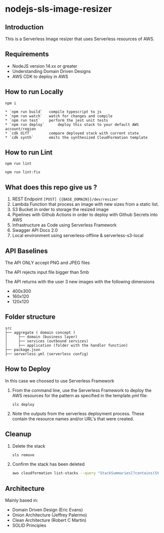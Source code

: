 # nodejs-sls-image-resizer



## Introduction


This is a Serverless Image resizer that uses Serverless resources of AWS.

## Requirements

- NodeJS version 14.xx or greater
- Understanding Domain Driven Designs
- AWS CDK to deploy in AWS

## How to run Locally

```
npm i

* `npm run build`   compile typescript to js
* `npm run watch`   watch for changes and compile
* `npm run test`    perform the jest unit tests
* `npm run deploy`      deploy this stack to your default AWS account/region
* `cdk diff`        compare deployed stack with current state
* `cdk synth`       emits the synthesized CloudFormation template

```

## How to run Lint


 ```
npm run lint

npm run lint:fix
```


## What does this repo give us ?


1. REST Endpoint `[POST] {{BASE_DOMAIN}}/dev/resizer`
2. Lambda Function that process an image with new sizes from a static list.
3. S3 Bucket in order to storage the resized image
4. Pipelines with Github Actions in order to deploy with Github Secrets into AWS
5. Infrastructure as Code using Serverless Framework
6. Swagger API Docs 2.0
7. Local environment using serverless-offline & serverless-s3-local

## API Baselines

The API ONLY accept PNG and JPEG files

The API rejects input file bigger than 5mb

The API returns with the user 3 new images with the following dimensions
- 400x300
- 160x120
- 120x120



## Folder structure


```
src
├── aggregate ( domain concept )
│     ├── domain (business layer)
│     ├── services (outbound services)
│     ├── application (folder with the handler function)
├── package.json
├── serverless.yml (serverless config)
```

## How to Deploy 

In this case we choosed to use Serverless Framework


1. From the command line, use the Serverless Framework to deploy the AWS resources for the pattern as specified in the template.yml file:
    ```
    sls deploy
    ```

2. Note the outputs from the serverless deployment process. These contain the resource names and/or URL's that were created.

## Cleanup

1. Delete the stack
    ```bash
    sls remove
    ```
1. Confirm the stack has been deleted
    ```bash
    aws cloudformation list-stacks --query "StackSummaries[?contains(StackName,<STACK_NAME>)].StackStatus"
    ```

## Architecture

Mainly based in:

- Domain Driven Design (Eric Evans)
- Onion Architecture (Jeffrey Palermo)
- Clean Architecture (Robert C Martin)
- SOLID Principles


